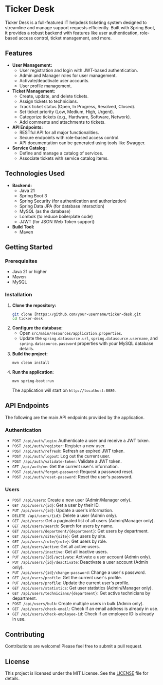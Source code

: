 # Ticker Desk

Ticker Desk is a full-featured IT helpdesk ticketing system designed to streamline and manage support requests efficiently. Built with Spring Boot, it provides a robust backend with features like user authentication, role-based access control, ticket management, and more.

## Features

*   **User Management:**
    *   User registration and login with JWT-based authentication.
    *   Admin and Manager roles for user management.
    *   Activate/deactivate user accounts.
    *   User profile management.
*   **Ticket Management:**
    *   Create, update, and delete tickets.
    *   Assign tickets to technicians.
    *   Track ticket status (Open, In Progress, Resolved, Closed).
    *   Set ticket priority (Low, Medium, High, Urgent).
    *   Categorize tickets (e.g., Hardware, Software, Network).
    *   Add comments and attachments to tickets.
*   **API Endpoints:**
    *   RESTful API for all major functionalities.
    *   Secure endpoints with role-based access control.
    *   API documentation can be generated using tools like Swagger.
*   **Service Catalog:**
    *   Define and manage a catalog of services.
    *   Associate tickets with service catalog items.

## Technologies Used

*   **Backend:**
    *   Java 21
    *   Spring Boot 3
    *   Spring Security (for authentication and authorization)
    *   Spring Data JPA (for database interaction)
    *   MySQL (as the database)
    *   Lombok (to reduce boilerplate code)
    *   JJWT (for JSON Web Token support)
*   **Build Tool:**
    *   Maven

## Getting Started

### Prerequisites

*   Java 21 or higher
*   Maven
*   MySQL

### Installation

1.  **Clone the repository:**
    ```bash
    git clone [https://github.com/your-username/ticker-desk.git
    cd ticker-desk
    ```
2.  **Configure the database:**
    *   Open `src/main/resources/application.properties`.
    *   Update the `spring.datasource.url`, `spring.datasource.username`, and `spring.datasource.password` properties with your MySQL database details.
3.  **Build the project:**
    ```bash
    mvn clean install
    ```
4.  **Run the application:**
    ```bash
    mvn spring-boot:run
    ```
    The application will start on `http://localhost:8080`.

## API Endpoints

The following are the main API endpoints provided by the application.

### Authentication

*   `POST /api/auth/login`: Authenticate a user and receive a JWT token.
*   `POST /api/auth/register`: Register a new user.
*   `POST /api/auth/refresh`: Refresh an expired JWT token.
*   `POST /api/auth/logout`: Log out the current user.
*   `POST /api/auth/validate-token`: Validate a JWT token.
*   `GET /api/auth/me`: Get the current user's information.
*   `POST /api/auth/forgot-password`: Request a password reset.
*   `POST /api/auth/reset-password`: Reset the user's password.

### Users

*   `POST /api/users`: Create a new user (Admin/Manager only).
*   `GET /api/users/{id}`: Get a user by their ID.
*   `PUT /api/users/{id}`: Update a user's information.
*   `DELETE /api/users/{id}`: Delete a user (Admin only).
*   `GET /api/users`: Get a paginated list of all users (Admin/Manager only).
*   `GET /api/users/search`: Search for users by name.
*   `GET /api/users/department/{department}`: Get users by department.
*   `GET /api/users/site/{site}`: Get users by site.
*   `GET /api/users/role/{role}`: Get users by role.
*   `GET /api/users/active`: Get all active users.
*   `GET /api/users/inactive`: Get all inactive users.
*   `PUT /api/users/{id}/activate`: Activate a user account (Admin only).
*   `PUT /api/users/{id}/deactivate`: Deactivate a user account (Admin only).
*   `PUT /api/users/{id}/change-password`: Change a user's password.
*   `GET /api/users/profile`: Get the current user's profile.
*   `PUT /api/users/profile`: Update the current user's profile.
*   `GET /api/users/statistics`: Get user statistics (Admin/Manager only).
*   `GET /api/users/technicians/{department}`: Get active technicians by department.
*   `POST /api/users/bulk`: Create multiple users in bulk (Admin only).
*   `GET /api/users/check-email`: Check if an email address is already in use.
*   `GET /api/users/check-employee-id`: Check if an employee ID is already in use.

## Contributing

Contributions are welcome! Please feel free to submit a pull request.

## License

This project is licensed under the MIT License. See the [LICENSE](LICENSE) file for details.
